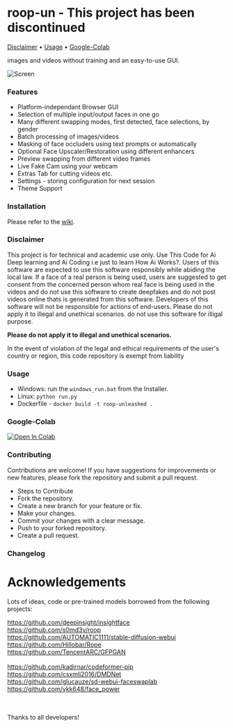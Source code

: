 # roop-un - This project has been discontinued

[Disclaimer](#Disclaimer) • [Usage](#usage) • [Google-Colab](#Google-Colab)


images and videos without training and an easy-to-use GUI.


![Screen](https://github.com/C0untFloyd/roop-unleashed/assets/131583554/6ee6860d-efbe-4337-8c62-a67598863637)

### Features

- Platform-independant Browser GUI
- Selection of multiple input/output faces in one go
- Many different swapping modes, first detected, face selections, by gender
- Batch processing of images/videos
- Masking of face occluders using text prompts or automatically
- Optional Face Upscaler/Restoration using different enhancers
- Preview swapping from different video frames
- Live Fake Cam using your webcam
- Extras Tab for cutting videos etc.
- Settings - storing configuration for next session
- Theme Support


### Installation

Please refer to the [wiki](https://github.com/deepfakeapp/roop-un/wiki).


### Disclaimer


This project is for technical and academic use only. Use This Code for Ai Deep learning and Ai Coding i.e just to learn How Ai Works?. Users of this software are expected to use this software responsibly while abiding the local law. If a face of a real person is being used, users are suggested to get consent from the concerned person whom real face is being used in the videos and do not use this software to create deepfakes and do not post videos online thats is generated from this software. Developers of this software will not be responsible for actions of end-users. Please do not apply it to illegal and unethical scenarios. do not use this software for illigal purpose.

**Please do not apply it to illegal and unethical scenarios.**

In the event of violation of the legal and ethical requirements of the user's country or region, this code repository is exempt from liability

### Usage

- Windows: run the `windows_run.bat` from the Installer.
- Linux: `python run.py`
- Dockerfile - `docker build -t roop-unleashed .`

### Google-Colab

<a target="_blank" href="https://colab.research.google.com/drive/1FasUu6dNrn2n9EO79gZ_euRyBBTnu0gL">
  <img src="https://colab.research.google.com/assets/colab-badge.svg" alt="Open In Colab"/>
</a>

### Contributing
Contributions are welcome! If you have suggestions for improvements or new features, please fork the repository and submit a pull request.

- Steps to Contribute
- Fork the repository.
- Create a new branch for your feature or fix.
- Make your changes.
- Commit your changes with a clear message.
- Push to your forked repository.
- Create a pull request.

### Changelog


# Acknowledgements

Lots of ideas, code or pre-trained models borrowed from the following projects:

https://github.com/deepinsight/insightface<br />
https://github.com/s0md3v/roop<br />
https://github.com/AUTOMATIC1111/stable-diffusion-webui<br /> 
https://github.com/Hillobar/Rope<br />
https://github.com/TencentARC/GFPGAN<br />   
https://github.com/kadirnar/codeformer-pip<br />
https://github.com/csxmli2016/DMDNet<br />
https://github.com/glucauze/sd-webui-faceswaplab<br />
https://github.com/ykk648/face_power<br />

<br />
<br />
Thanks to all developers!

